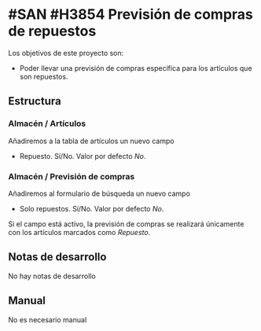 # #SAN #H3854 Previsión de compras de repuestos

Los objetivos de este proyecto son:
+ Poder llevar una previsión de compras específica para los artículos que son repuestos.

## Estructura

### Almacén / Artículos
Añadiremos a la tabla de artículos un nuevo campo
+ Repuesto. Sí/No. Valor por defecto _No_.

### Almacén / Previsión de compras
Añadiremos al formulario de búsqueda un nuevo campo
+ Solo repuestos. Sí/No. Valor por defecto _No_.

Si el campo está activo, la previsión de compras se realizará únicamente con los artículos marcados como _Repuesto_.

## Notas de desarrollo
No hay notas de desarrollo

## Manual
No es necesario manual
